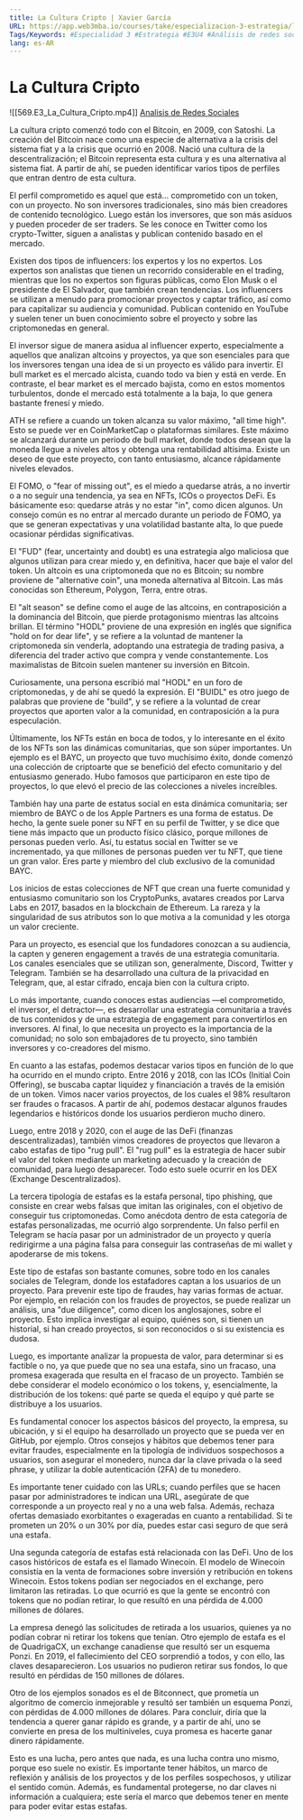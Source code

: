 ```yaml
---
title: La Cultura Cripto | Xavier García
URL: https://app.web3mba.io/courses/take/especializacion-3-estrategia/lessons/41005063-4-1-la-cultura-cripto-xavier-garcia
Tags/Keywords: #Especialidad 3 #Estrategia #E3U4 #Análisis de redes sociales #redes sociales #Xavier García #cultura cripto
lang: es-AR
---
```

# La Cultura Cripto
![[569.E3_La_Cultura_Cripto.mp4]]
[Analisis de Redes Sociales](https://app.web3mba.io?wvideo=lsy0o6c70j)

La cultura cripto comenzó todo con el Bitcoin, en 2009, con Satoshi. La creación del Bitcoin nace como una especie de alternativa a la crisis del sistema fiat y a la crisis que ocurrió en 2008. Nació una cultura de la descentralización; el Bitcoin representa esta cultura y es una alternativa al sistema fiat. A partir de ahí, se pueden identificar varios tipos de perfiles que entran dentro de esta cultura.

El perfil comprometido es aquel que está... comprometido con un token, con un proyecto. No son inversores tradicionales, sino más bien creadores de contenido tecnológico. Luego están los inversores, que son más asiduos y pueden proceder de ser traders. Se les conoce en Twitter como los crypto-Twitter, siguen a analistas y publican contenido basado en el mercado.

Existen dos tipos de influencers: los expertos y los no expertos. Los expertos son analistas que tienen un recorrido considerable en el trading, mientras que los no expertos son figuras públicas, como Elon Musk o el presidente de El Salvador, que también crean tendencias. Los influencers se utilizan a menudo para promocionar proyectos y captar tráfico, así como para capitalizar su audiencia y comunidad. Publican contenido en YouTube y suelen tener un buen conocimiento sobre el proyecto y sobre las criptomonedas en general.

El inversor sigue de manera asidua al influencer experto, especialmente a aquellos que analizan altcoins y proyectos, ya que son esenciales para que los inversores tengan una idea de si un proyecto es válido para invertir. El bull market es el mercado alcista, cuando todo va bien y está en verde. En contraste, el bear market es el mercado bajista, como en estos momentos turbulentos, donde el mercado está totalmente a la baja, lo que genera bastante frenesí y miedo.

ATH se refiere a cuando un token alcanza su valor máximo, "all time high". Esto se puede ver en CoinMarketCap o plataformas similares. Este máximo se alcanzará durante un periodo de bull market, donde todos desean que la moneda llegue a niveles altos y obtenga una rentabilidad altísima. Existe un deseo de que este proyecto, con tanto entusiasmo, alcance rápidamente niveles elevados.

El FOMO, o "fear of missing out", es el miedo a quedarse atrás, a no invertir o a no seguir una tendencia, ya sea en NFTs, ICOs o proyectos DeFi. Es básicamente eso: quedarse atrás y no estar "in", como dicen algunos. Un consejo común es no entrar al mercado durante un periodo de FOMO, ya que se generan expectativas y una volatilidad bastante alta, lo que puede ocasionar pérdidas significativas.

El "FUD" (fear, uncertainty and doubt) es una estrategia algo maliciosa que algunos utilizan para crear miedo y, en definitiva, hacer que baje el valor del token. Un altcoin es una criptomoneda que no es Bitcoin; su nombre proviene de "alternative coin", una moneda alternativa al Bitcoin. Las más conocidas son Ethereum, Polygon, Terra, entre otras.

El "alt season" se define como el auge de las altcoins, en contraposición a la dominancia del Bitcoin, que pierde protagonismo mientras las altcoins brillan. El término "HODL" proviene de una expresión en inglés que significa "hold on for dear life", y se refiere a la voluntad de mantener la criptomoneda sin venderla, adoptando una estrategia de trading pasiva, a diferencia del trader activo que compra y vende constantemente. Los maximalistas de Bitcoin suelen mantener su inversión en Bitcoin.

Curiosamente, una persona escribió mal "HODL" en un foro de criptomonedas, y de ahí se quedó la expresión. El "BUIDL" es otro juego de palabras que proviene de "build", y se refiere a la voluntad de crear proyectos que aporten valor a la comunidad, en contraposición a la pura especulación.

Últimamente, los NFTs están en boca de todos, y lo interesante en el éxito de los NFTs son las dinámicas comunitarias, que son súper importantes. Un ejemplo es el BAYC, un proyecto que tuvo muchísimo éxito, donde comenzó una colección de criptoarte que se benefició del efecto comunitario y del entusiasmo generado. Hubo famosos que participaron en este tipo de proyectos, lo que elevó el precio de las colecciones a niveles increíbles.

También hay una parte de estatus social en esta dinámica comunitaria; ser miembro de BAYC o de los Apple Partners es una forma de estatus. De hecho, la gente suele poner su NFT en su perfil de Twitter, y se dice que tiene más impacto que un producto físico clásico, porque millones de personas pueden verlo. Así, tu estatus social en Twitter se ve incrementado, ya que millones de personas pueden ver tu NFT, que tiene un gran valor. Eres parte y miembro del club exclusivo de la comunidad BAYC.

Los inicios de estas colecciones de NFT que crean una fuerte comunidad y entusiasmo comunitario son los CryptoPunks, avatares creados por Larva Labs en 2017, basados en la blockchain de Ethereum. La rareza y la singularidad de sus atributos son lo que motiva a la comunidad y les otorga un valor creciente.

Para un proyecto, es esencial que los fundadores conozcan a su audiencia, la capten y generen engagement a través de una estrategia comunitaria. Los canales esenciales que se utilizan son, generalmente, Discord, Twitter y Telegram. También se ha desarrollado una cultura de la privacidad en Telegram, que, al estar cifrado, encaja bien con la cultura cripto.

Lo más importante, cuando conoces estas audiencias —el comprometido, el inversor, el detractor—, es desarrollar una estrategia comunitaria a través de tus contenidos y de una estrategia de engagement para convertirlos en inversores. Al final, lo que necesita un proyecto es la importancia de la comunidad; no solo son embajadores de tu proyecto, sino también inversores y co-creadores del mismo.

En cuanto a las estafas, podemos destacar varios tipos en función de lo que ha ocurrido en el mundo cripto. Entre 2016 y 2018, con las ICOs (Initial Coin Offering), se buscaba captar liquidez y financiación a través de la emisión de un token. Vimos nacer varios proyectos, de los cuales el 98% resultaron ser fraudes o fracasos. A partir de ahí, podemos destacar algunos fraudes legendarios e históricos donde los usuarios perdieron mucho dinero.

Luego, entre 2018 y 2020, con el auge de las DeFi (finanzas descentralizadas), también vimos creadores de proyectos que llevaron a cabo estafas de tipo "rug pull". El "rug pull" es la estrategia de hacer subir el valor del token mediante un marketing adecuado y la creación de comunidad, para luego desaparecer. Todo esto suele ocurrir en los DEX (Exchange Descentralizados).

La tercera tipología de estafas es la estafa personal, tipo phishing, que consiste en crear webs falsas que imitan las originales, con el objetivo de conseguir tus criptomonedas. Como anécdota dentro de esta categoría de estafas personalizadas, me ocurrió algo sorprendente. Un falso perfil en Telegram se hacía pasar por un administrador de un proyecto y quería redirigirme a una página falsa para conseguir las contraseñas de mi wallet y apoderarse de mis tokens.

Este tipo de estafas son bastante comunes, sobre todo en los canales sociales de Telegram, donde los estafadores captan a los usuarios de un proyecto. Para prevenir este tipo de fraudes, hay varias formas de actuar. Por ejemplo, en relación con los fraudes de proyectos, se puede realizar un análisis, una "due diligence", como dicen los anglosajones, sobre el proyecto. Esto implica investigar al equipo, quiénes son, si tienen un historial, si han creado proyectos, si son reconocidos o si su existencia es dudosa.

Luego, es importante analizar la propuesta de valor, para determinar si es factible o no, ya que puede que no sea una estafa, sino un fracaso, una promesa exagerada que resulta en el fracaso de un proyecto. También se debe considerar el modelo económico o los tokens, y, esencialmente, la distribución de los tokens: qué parte se queda el equipo y qué parte se distribuye a los usuarios.

Es fundamental conocer los aspectos básicos del proyecto, la empresa, su ubicación, y si el equipo ha desarrollado un proyecto que se pueda ver en GitHub, por ejemplo. Otros consejos y hábitos que debemos tener para evitar fraudes, especialmente en la tipología de individuos sospechosos a usuarios, son asegurar el monedero, nunca dar la clave privada o la seed phrase, y utilizar la doble autenticación (2FA) de tu monedero.

Es importante tener cuidado con las URLs; cuando perfiles que se hacen pasar por administradores te indican una URL, asegúrate de que corresponde a un proyecto real y no a una web falsa. Además, rechaza ofertas demasiado exorbitantes o exageradas en cuanto a rentabilidad. Si te prometen un 20% o un 30% por día, puedes estar casi seguro de que será una estafa.

Una segunda categoría de estafas está relacionada con las DeFi. Uno de los casos históricos de estafa es el llamado Winecoin. El modelo de Winecoin consistía en la venta de formaciones sobre inversión y retribución en tokens Winecoin. Estos tokens podían ser negociados en el exchange, pero limitaron las retiradas. Lo que ocurrió es que la gente se encontró con tokens que no podían retirar, lo que resultó en una pérdida de 4.000 millones de dólares.

La empresa denegó las solicitudes de retirada a los usuarios, quienes ya no podían cobrar ni retirar los tokens que tenían. Otro ejemplo de estafa es el de QuadrigaCX, un exchange canadiense que resultó ser un esquema Ponzi. En 2019, el fallecimiento del CEO sorprendió a todos, y con ello, las claves desaparecieron. Los usuarios no pudieron retirar sus fondos, lo que resultó en pérdidas de 150 millones de dólares.

Otro de los ejemplos sonados es el de Bitconnect, que prometía un algoritmo de comercio inmejorable y resultó ser también un esquema Ponzi, con pérdidas de 4.000 millones de dólares. Para concluir, diría que la tendencia a querer ganar rápido es grande, y a partir de ahí, uno se convierte en presa de los multiniveles, cuya promesa es hacerte ganar dinero rápidamente.

Esto es una lucha, pero antes que nada, es una lucha contra uno mismo, porque eso suele no existir. Es importante tener hábitos, un marco de reflexión y análisis de los proyectos y de los perfiles sospechosos, y utilizar el sentido común. Además, es fundamental protegerse, no dar claves ni información a cualquiera; este sería el marco que debemos tener en mente para poder evitar estas estafas.